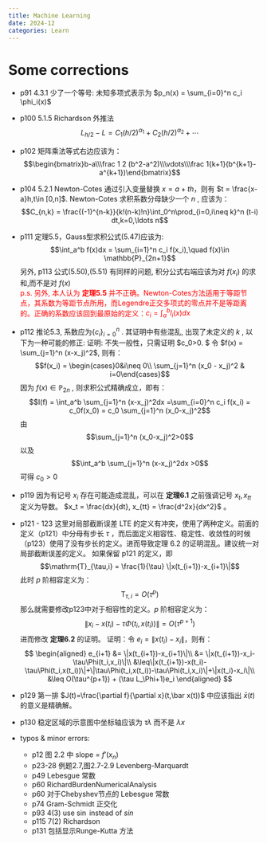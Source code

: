 ```yaml
---
title: Machine Learning
date: 2024-12
categories: Learn
---
```

# Some corrections
- p91
4.3.1 少了一个等号: 未知多项式表示为 $p_n(x) = \sum_{i=0}^n c_i \phi_i(x)$
- p100
5.1.5 Richardson 外推法
$$L_{h/2}-L = C_1(h/2)^{\alpha_1}+C_2(h/2)^{\alpha_2}+\cdots$$

- p102
矩阵乘法等式右边应该为：
$$\begin{bmatrix}b-a\\\frac 1 2 (b^2-a^2)\\\vdots\\\frac 1{k+1}(b^{k+1}-a^{k+1})\end{bmatrix}$$

- p104
5.2.1 Newton-Cotes 通过引入变量替换 $x = a + th$，则有 $t = \frac{x-a}h,t\in [0,n]$. 
Newton-Cotes 求积系数分母缺少一个 $n$ , 应该为：$$C_{n,k} = \frac{(-1)^{n-k}}{k!(n-k)!n}\int_0^n\prod_{i=0,i\neq k}^n (t-i) dt,k=0,\ldots n$$

- p111
定理5.5，Gauss型求积公式(5.47)应该为: $$\int_a^b f(x)dx = \sum_{i=1}^n c_i f(x_i),\quad f(x)\in \mathbb{P}_{2n+1}$$
另外, p113 公式(5.50),(5.51) 有同样的问题, 积分公式右端应该为对 $f(x_i)$ 的求和,而不是对 $f(x)$  
<span style="color: red;">p.s. 另外, 本人认为 **定理5.5** 并不正确。Newton-Cotes方法适用于等距节点，其系数为等距节点所用，而Legendre正交多项式的零点并不是等距离的。正确的系数应该回到最原始的定义：$c_i = \int_a^b l_i(x)dx$</span>
- p112
推论5.3, 系数应为$\{c_i\}_{i=0}^n$ .
其证明中有些混乱, 出现了未定义的 $k$ , 以下为一种可能的修正:
证明: 不失一般性，只需证明 $c_0>0. $ 令 $f(x) = \sum_{j=1}^n (x-x_j)^2$, 则有：
$$f(x_i) = \begin{cases}0&i\neq 0\\ \sum_{j=1}^n (x_0 - x_j)^2 & i=0\end{cases}$$
因为 $f(x)\in \mathbb{P}_{2n}$ , 则求积公式精确成立，即有：
$$I(f) = \int_a^b \sum_{j=1}^n (x-x_j)^2dx =\sum_{i=0}^n c_i f(x_i) = c_0f(x_0) = c_0 \sum_{j=1}^n (x_0-x_j)^2$$
由 $$\sum_{j=1}^n (x_0-x_j)^2>0$$
以及$$\int_a^b \sum_{j=1}^n (x-x_j)^2dx >0$$
可得 $c_0>0$

- p119
因为有记号 $x_i$ 存在可能造成混乱，可以在 **定理6.1** 之前强调记号 $x_t, x_{tt}$ 定义为导数。 $x_t = \frac{dx}{dt}, x_{tt} = \frac{d^2x}{dx^2}$ 。

- p121 - 123
这里对局部截断误差 LTE 的定义有冲突，使用了两种定义。前面的定义（p121）中分母有步长 $\tau$ ，而后面定义相容性、稳定性、收敛性的时候（p123）使用了没有步长的定义。进而导致定理 6.2 的证明混乱。建议统一对局部截断误差的定义。
如果保留 p121 的定义，即$$\mathrm{T}_{\tau,i} = \frac{1}{\tau} \|x(t_{i+1})-x_{i+1}\|$$
此时 $p$ 阶相容定义为： $$\mathrm{T}_{\tau,i} = O(\tau^p)$$
那么就需要修改p123中对于相容性的定义。$p$ 阶相容定义为：$$\|x_i - x(t_i) - \tau\Phi(t_i,x(t_i))\| = O(\tau^{p+1})$$
进而修改 **定理6.2** 的证明。
证明：令 $e_i = \|x(t_i)-x_i\|$，则有：
$$
\begin{aligned}
e_{i+1} &= \|x(t_{i+1})-x_{i+1}\|\\
&= \|x(t_{i+1})-x_i-\tau\Phi(t_i,x_i)\|\\
&\leq\|x(t_{i+1})-x(t_i)-\tau\Phi(t_i,x(t_i))\|+\|\tau\Phi(t_i,x(t_i))-\tau\Phi(t_i,x_i)\|+\|x(t_i)-x_i\|\\
&\leq O(\tau^{p+1}) + (\tau L_\Phi+1)e_i
\end{aligned}
$$

- p129
第一排 $J(t)=\frac{\partial f}{\partial x}(t,\bar x(t))$ 中应该指出 $\bar x(t)$ 的意义是精确解。

- p130
稳定区域的示意图中坐标轴应该为 $\tau\lambda$ 而不是 $\lambda x$

- typos & minor errors:
    - p12 图 2.2 中 slope = $f'(x_n)$
    - p23-28 例题2.7,图2.7-2.9 Levenberg-Marquardt
    - p49 Lebesgue 常数
    - p60 RichardBurdenNumericalAnalysis 
    - p60 对于Chebyshev节点的 Lebesgue 常数
    - p74 Gram-Schmidt 正交化
    - p93 4(3) use $\sin$ instead of $sin$
    - p115 7(2) Richardson
    - p131 包括显示Runge-Kutta 方法


